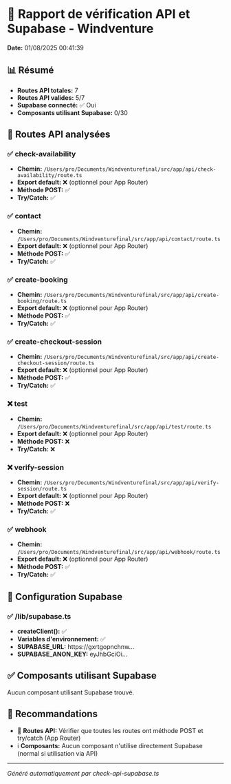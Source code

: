 # 🧪 Rapport de vérification API et Supabase - Windventure

**Date:** 01/08/2025 00:41:39

## 📊 Résumé

- **Routes API totales:** 7
- **Routes API valides:** 5/7
- **Supabase connecté:** ✅ Oui
- **Composants utilisant Supabase:** 0/30

## 📂 Routes API analysées


### ✅ check-availability
- **Chemin:** `/Users/pro/Documents/Windventurefinal/src/app/api/check-availability/route.ts`
- **Export default:** ❌ (optionnel pour App Router)
- **Méthode POST:** ✅
- **Try/Catch:** ✅

### ✅ contact
- **Chemin:** `/Users/pro/Documents/Windventurefinal/src/app/api/contact/route.ts`
- **Export default:** ❌ (optionnel pour App Router)
- **Méthode POST:** ✅
- **Try/Catch:** ✅

### ✅ create-booking
- **Chemin:** `/Users/pro/Documents/Windventurefinal/src/app/api/create-booking/route.ts`
- **Export default:** ❌ (optionnel pour App Router)
- **Méthode POST:** ✅
- **Try/Catch:** ✅

### ✅ create-checkout-session
- **Chemin:** `/Users/pro/Documents/Windventurefinal/src/app/api/create-checkout-session/route.ts`
- **Export default:** ❌ (optionnel pour App Router)
- **Méthode POST:** ✅
- **Try/Catch:** ✅

### ❌ test
- **Chemin:** `/Users/pro/Documents/Windventurefinal/src/app/api/test/route.ts`
- **Export default:** ❌ (optionnel pour App Router)
- **Méthode POST:** ❌
- **Try/Catch:** ❌

### ❌ verify-session
- **Chemin:** `/Users/pro/Documents/Windventurefinal/src/app/api/verify-session/route.ts`
- **Export default:** ❌ (optionnel pour App Router)
- **Méthode POST:** ❌
- **Try/Catch:** ✅

### ✅ webhook
- **Chemin:** `/Users/pro/Documents/Windventurefinal/src/app/api/webhook/route.ts`
- **Export default:** ❌ (optionnel pour App Router)
- **Méthode POST:** ✅
- **Try/Catch:** ✅


## 🧩 Configuration Supabase

### ✅ /lib/supabase.ts
- **createClient():** ✅
- **Variables d'environnement:** ✅
- **SUPABASE_URL:** https://gxrtgopnchnw...
- **SUPABASE_ANON_KEY:** eyJhbGciOi...

## ✅ Composants utilisant Supabase

Aucun composant utilisant Supabase trouvé.

## 🔧 Recommandations

- 🔧 **Routes API:** Vérifier que toutes les routes ont méthode POST et try/catch (App Router)
- ℹ️ **Composants:** Aucun composant n'utilise directement Supabase (normal si utilisation via API)

---
*Généré automatiquement par check-api-supabase.ts*

